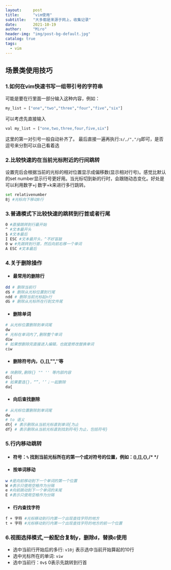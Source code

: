```yaml
---
layout:     post
title:      "vim使用"
subtitle:   "大多都是来源于网上，收集记录"
date:       2021-10-19
author:     "Miro"
header-img: "img/post-bg-default.jpg"
catalog: true
tags:
  - vim
---
```



## 场景类使用技巧   

### 1.如何在vim快速书写一组带引号的字符串 

可能是要在行里面一部分输入这种内容，例如：
```python
my_list = ["one","two","three","four","five","six"]
```

可以考虑先直接输入
```python
val my_list = ["one,two,three,four,five,six"]
```

这里的第一对引号一般自动补齐了。
最后直接一遍再执行:```s/,/","/g```即可，是否逗号来分割可以自己看着选

### 2.比较快速的在当前光标附近的行间跳转 

设置完后会根据当前的光标的相对位置显示成偏移数(显示相对行号)。感觉比默认的set number显示行号更好用。当光标切到新的行时，会跟随动态变化。好处是可以利用数字+j 数字+k来进行多行跳转。

```bash
set relativenumber
8j #光标向下移动8行
```

### 3.普通模式下比较快速的跳转到行首或者行尾  

```bash
0 #直接跳转到行最开始
^ #文本最开头
$ #文本最后
I ESC #文本最开头，^不好盲敲
0 w #先跳转到行首，然后向前右移一个单词
A ESC #文本最后
```
### 4.关于删除操作
- #### 最常用的删除行
```bash
dd # 删除当前行 
d$ # 删除从光标位置到行尾
ndd # 删除当前光标起n行
dG # 删除从光标所在行到文件尾
```
- #### 删除单词
```bash
# 从光标位置删除到单词尾
dw
# 光标在单词内了,删除整个单词
diw
# 如果想删除完直接进入编辑，也就是修改替换单词
ciw
```
- #### 删除符号内，{},[],"",''等
```bash
# 块删除,删除{} "" '' 等内部内容
di{
# 如果要连{}，“”，‘’；一起删除
da{
```
- #### 向后查找删除
```bash
# 从光标位置删除到单词尾
dw
# to 语义
dt{ # 表示删除从当前光标直到单词{为止
df} # 表示删除从当前光标直到找到符号}为止，包括符号}
```

### 5.行内移动跳转

- #### 符号：`%` 找到当前光标所在的第一个成对符号的位置，例如：(),[],{},/* */

- #### 按单词移动
```bash
w #是向前移动到下一个单词的第一个位置
W #表示只使用空格作为分隔
e #向前跳动到下一个单词的末尾
E #表示只使用空格作为分隔
```

- #### 行内查找字符
```bash
f + 字符 #光标移动到行内第一个出现查找字符的地方
t + 字符 #光标移动到行内第一个出现查找字符的地方的前一个位置
```

### 6.视图选择模式,一般配合复制y，删除d，替换c使用

-  选中当前行开始后的多行: `v10j` 表示选中当前开始算起的10行
-  选中光标所在的单词: `viw`
-  选中当前行：`0v$` 0表示先跳转到行首

